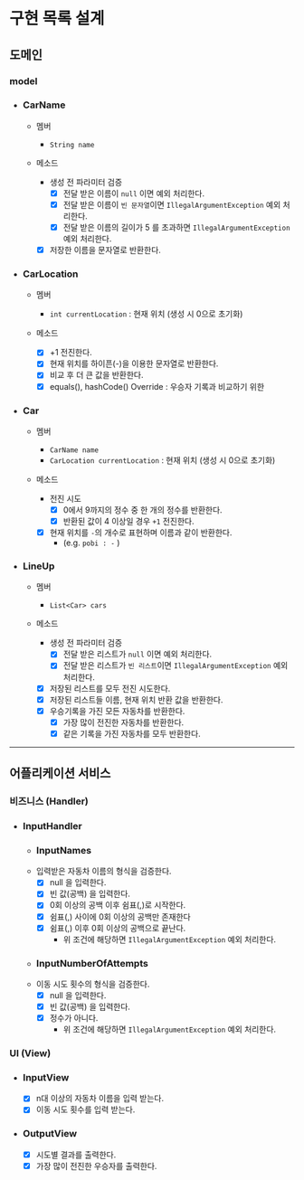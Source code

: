 # 구현 목록 설계

## 도메인
### model
- ### CarName
  - 멤버
    - `String name`

  - 메소드
    - 생성 전 파라미터 검증
      - [x] 전달 받은 이름이 `null` 이면 예외 처리한다.
      - [x] 전달 받은 이름이 `빈 문자열`이면 `IllegalArgumentException` 예외 처리한다.
      - [x] 전달 받은 이름의 길이가 5 를 초과하면 `IllegalArgumentException` 예외 처리한다.
    - [x] 저장한 이름을 문자열로 반환한다.

- ### CarLocation
  - 멤버
    - `int currentLocation` : 현재 위치 (생성 시 0으로 초기화)

  - 메소드
    - [x] +1 전진한다.
    - [x] 현재 위치를 하이픈(-)을 이용한 문자열로 반환한다.
    - [x] 비교 후 더 큰 값을 반환한다.
    - [x] equals(), hashCode() Override : 우승자 기록과 비교하기 위한

- ### Car
  - 멤버
    - `CarName name`
    - `CarLocation currentLocation` : 현재 위치 (생성 시 0으로 초기화)

  - 메소드
    - 전진 시도
      - [x] 0에서 9까지의 정수 중 한 개의 정수를 반환한다.
      - [x] 반환된 값이 4 이상일 경우 `+1` 전진한다.
    - [x] 현재 위치를 `-`의 개수로 표현하며 이름과 같이 반환한다.
      - (e.g. `pobi : -` )

- ### LineUp
  - 멤버
    - `List<Car> cars`

  - 메소드
    - 생성 전 파라미터 검증
      - [x] 전달 받은 리스트가 `null` 이면 예외 처리한다.
      - [x] 전달 받은 리스트가 `빈 리스트`이면 `IllegalArgumentException` 예외 처리한다.
    - [x] 저장된 리스트를 모두 전진 시도한다.
    - [x] 저장된 리스트들 이름, 현재 위치 반환 값을 반환한다.
    - [x] 우승기록을 가진 모든 자동차를 반환한다.
      - [x] 가장 많이 전진한 자동차를 반환한다.
      - [x] 같은 기록을 가진 자동차를 모두 반환한다. 

---
## 어플리케이션 서비스
### 비즈니스 (Handler)
- ### InputHandler
  - ### InputNames
  - 입력받은 자동차 이름의 형식을 검증한다.
    - [x] null 을 입력한다.
    - [x] 빈 값(공백) 을 입력한다.
    - [x] 0회 이상의 공백 이후 쉼표(,)로 시작한다.
    - [x] 쉼표(,) 사이에 0회 이상의 공백만 존재한다
    - [x] 쉼표(,) 이후 0회 이상의 공백으로 끝난다.  
      - 위 조건에 해당하면 `IllegalArgumentException` 예외 처리한다.

  - ### InputNumberOfAttempts
  - 이동 시도 횟수의 형식을 검증한다.
    - [x] null 을 입력한다.
    - [x] 빈 값(공백) 을 입력한다. 
    - [x] 정수가 아니다.
      - 위 조건에 해당하면 `IllegalArgumentException` 예외 처리한다.

### UI (View)
- ### InputView
    - [x] n대 이상의 자동차 이름을 입력 받는다.
    - [x] 이동 시도 횟수를 입력 받는다.

- ### OutputView
  - [x] 시도별 결과를 출력한다.
  - [x] 가장 많이 전진한 우승자를 출력한다.
